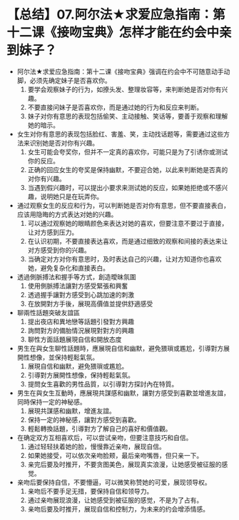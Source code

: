 # 【总结】07.阿尔法★求爱应急指南：第十二课《接吻宝典》怎样才能在约会中亲到妹子？

-   阿尔法★求爱应急指南：第十二课《接吻宝典》强调在约会中不可随意动手动脚，必须先确定妹子是否喜欢你。
    1.  要学会观察妹子的行为，如撩头发、整理妆容等，来判断她是否对你有兴趣。
    2.  不要直接问妹子是否喜欢你，而是通过她的行为和反应来判断。
    3.  妹子对你有意思的表现包括偷笑、主动接触、笑话等，要善于观察和理解她的暗示。
-   女生对你有意思的表现包括脸红、害羞、笑，主动找话题等，需要通过这些方法来识别她是否对你有兴趣。
    1.  女生可能会夸奖你，但并不一定真的喜欢你，可能只是为了引诱你或测试你的反应。
    2.  正确的回应女生的夸奖是保持幽默，不要迎合她，以此来判断她是否真的对你有兴趣。
    3.  当遇到假兴趣时，可以提出小要求来测试她的反应，如果她拒绝或不感兴趣，说明她只是在玩弄你。
-   通过观察女生的反应和行为，可以判断她是否对你有意思，但不要直接表白，应该用隐晦的方式表达对她的兴趣。
    1.  可以通过观察她的眼睛颜色来表达对她的喜欢，但要注意不要过于直接，让对方感到压力。
    2.  在认识初期，不要直接表达喜欢，而是通过细致的观察和间接的表达来让对方感受到你的兴趣。
    3.  当确定对方对你有意思时，及时表达自己的兴趣，让对方知道你也喜欢她，避免复杂化和直接表白。
-   透過側脈搏法和握手等方式，創造曖昧氛圍
    1.  使用側脈搏法讓對方感受緊張和興奮
    2.  透過握手讓對方感受到心跳加速的刺激
    3.  在放開對方手後，展現高價值並提供舒適感受
-   聊兩性話題突破友誼區
    1.  提出夜店和異地戀等話題引發對方興趣
    2.  詢問對方的備胎情況展現對對方的興趣
    3.  聊性方面話題展現自信和開放态度
-   男生在與女生聊性話題時，應展現自信和幽默，避免猥瑣或尷尬，引導對方展開性想像，並保持輕鬆氣氛。
    1.  展現自信和幽默，避免猥瑣或尷尬。
    2.  引導對方展開性想像，保持輕鬆氣氛。
    3.  提問女生喜歡的男性品質，以引導對方探討內在特質。
-   男生在與女生互動時，應展現共謀感和幽默，讓對方感受到喜歡並增進友誼，同時保持一定的神秘感。
    1.  展現共謀感和幽默，增進友誼。
    2.  保持一定的神秘感，讓對方感受到喜歡。
    3.  輕鬆轉換話題，引導對方了解自己的喜好和價值觀。
-   在确定双方互相喜欢后，可以尝试亲吻，但要注意技巧和自信。
    1.  通过轻轻扶着她的脸，慢慢靠近亲吻，展现自信。
    2.  如果她接受，可以依次亲吻脸颊，最后亲吻嘴唇，但只亲一下。
    3.  亲完后要及时推开，不要贪图美色，展现真实浪漫，让她感受被征服的感觉。
-   亲吻后要保持自信，不要懵逼，可以微笑称赞她的可爱，展现领导权。
    1.  亲吻后不要手足无措，要保持自信和领导力。
    2.  通过亲吻展现浪漫，让她感受到被征服的感觉，不是为了占有。
    3.  亲吻后要及时推开，展现自信和控制力，为未来的约会增添情感。